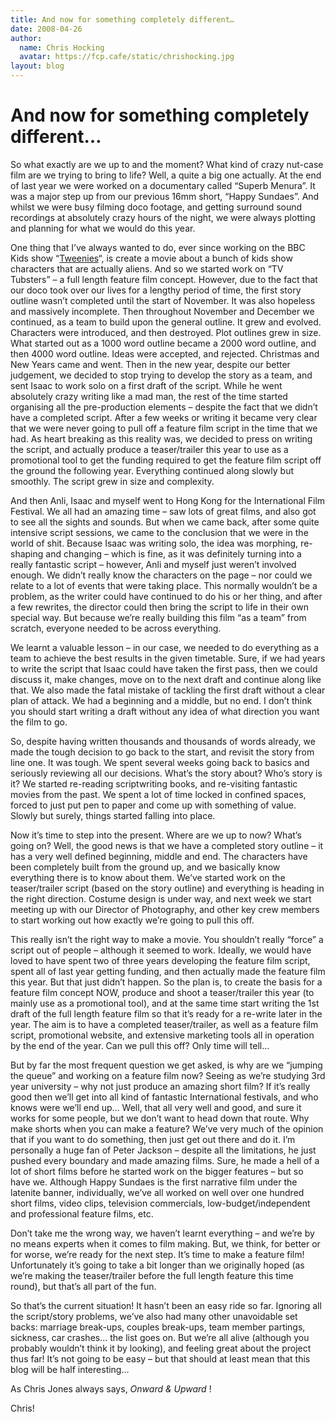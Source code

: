 ```yaml
---
title: And now for something completely different…
date: 2008-04-26
author:
  name: Chris Hocking
  avatar: https://fcp.cafe/static/chrishocking.jpg
layout: blog
---
```

# And now for something completely different…

So what exactly are we up to and the moment? What kind of crazy nut-case film are we trying to bring to life? Well, a quite a big one actually. At the end of last year we were worked on a documentary called “Superb Menura”. It was a major step up from our previous 16mm short, “Happy Sundaes”. And whilst we were busy filming doco footage, and getting surround sound recordings at absolutely crazy hours of the night, we were always plotting and planning for what we would do this year.

One thing that I’ve always wanted to do, ever since working on the BBC Kids show “[Tweenies](./../and-now-for-something-completely-different/www.bbc.co.uk/cbeebies/tweenies/ "Tweenies")“, is create a movie about a bunch of kids show characters that are actually aliens. And so we started work on “TV Tubsters” – a full length feature film concept. However, due to the fact that our doco took over our lives for a lengthy period of time, the first story outline wasn’t completed until the start of November. It was also hopeless and massively incomplete. Then throughout November and December we continued, as a team to build upon the general outline. It grew and evolved. Characters were introduced, and then destroyed. Plot outlines grew in size. What started out as a 1000 word outline became a 2000 word outline, and then 4000 word outline. Ideas were accepted, and rejected. Christmas and New Years came and went. Then in the new year, despite our better judgement, we decided to stop trying to develop the story as a team, and sent Isaac to work solo on a first draft of the script. While he went absolutely crazy writing like a mad man, the rest of the time started organising all the pre-production elements – despite the fact that we didn’t have a completed script. After a few weeks or writing it became very clear that we were never going to pull off a feature film script in the time that we had. As heart breaking as this reality was, we decided to press on writing the script, and actually produce a teaser/trailer this year to use as a promotional tool to get the funding required to get the feature film script off the ground the following year. Everything continued along slowly but smoothly. The script grew in size and complexity.

And then Anli, Isaac and myself went to Hong Kong for the International Film Festival. We all had an amazing time – saw lots of great films, and also got to see all the sights and sounds. But when we came back, after some quite intensive script sessions, we came to the conclusion that we were in the world of shit. Because Isaac was writing solo, the idea was morphing, re-shaping and changing – which is fine, as it was definitely turning into a really fantastic script – however, Anli and myself just weren’t involved enough. We didn’t really know the characters on the page – nor could we relate to a lot of events that were taking place. This normally wouldn’t be a problem, as the writer could have continued to do his or her thing, and after a few rewrites, the director could then bring the script to life in their own special way. But because we’re really building this film “as a team” from scratch, everyone needed to be across everything.

We learnt a valuable lesson – in our case, we needed to do everything as a team to achieve the best results in the given timetable. Sure, if we had years to write the script that Isaac could have taken the first pass, then we could discuss it, make changes, move on to the next draft and continue along like that. We also made the fatal mistake of tackling the first draft without a clear plan of attack. We had a beginning and a middle, but no end. I don’t think you should start writing a draft without any idea of what direction you want the film to go.

So, despite having written thousands and thousands of words already, we made the tough decision to go back to the start, and revisit the story from line one. It was tough. We spent several weeks going back to basics and seriously reviewing all our decisions. What’s the story about? Who’s story is it? We started re-reading scriptwriting books, and re-visiting fantastic movies from the past. We spent a lot of time locked in confined spaces, forced to just put pen to paper and come up with something of value. Slowly but surely, things started falling into place.

Now it’s time to step into the present. Where are we up to now? What’s going on? Well, the good news is that we have a completed story outline – it has a very well defined beginning, middle and end. The characters have been completely built from the ground up, and we basically know everything there is to know about them. We’ve started work on the teaser/trailer script (based on the story outline) and everything is heading in the right direction. Costume design is under way, and next week we start meeting up with our Director of Photography, and other key crew members to start working out how exactly we’re going to pull this off.

This really isn’t the right way to make a movie. You shouldn’t really “force” a script out of people – although it seemed to work. Ideally, we would have loved to have spent two of three years developing the feature film script, spent all of last year getting funding, and then actually made the feature film this year. But that just didn’t happen. So the plan is, to create the basis for a feature film concept NOW, produce and shoot a teaser/trailer this year (to mainly use as a promotional tool), and at the same time start writing the 1st draft of the full length feature film so that it’s ready for a re-write later in the year. The aim is to have a completed teaser/trailer, as well as a feature film script, promotional website, and extensive marketing tools all in operation by the end of the year. Can we pull this off? Only time will tell…

But by far the most frequent question we get asked, is why are we “jumping the queue” and working on a feature film now? Seeing as we’re studying 3rd year university – why not just produce an amazing short film? If it’s really good then we’ll get into all kind of fantastic International festivals, and who knows were we’ll end up… Well, that all very well and good, and sure it works for some people, but we don’t want to head down that route. Why make shorts when you can make a feature? We’ve very much of the opinion that if you want to do something, then just get out there and do it. I’m personally a huge fan of Peter Jackson – despite all the limitations, he just pushed every boundary and made amazing films. Sure, he made a hell of a lot of short films before he started work on the bigger features – but so have we. Although Happy Sundaes is the first narrative film under the latenite banner, individually, we’ve all worked on well over one hundred short films, video clips, television commercials, low-budget/independent and professional feature films, etc.

Don’t take me the wrong way, we haven’t learnt everything – and we’re by no means experts when it comes to film making. But, we think, for better or for worse, we’re ready for the next step. It’s time to make a feature film! Unfortunately it’s going to take a bit longer than we originally hoped (as we’re making the teaser/trailer before the full length feature this time round), but that’s all part of the fun.

So that’s the current situation! It hasn’t been an easy ride so far. Ignoring all the script/story problems, we’ve also had many other unavoidable set backs: marriage break-ups, couples break-ups, team member partings, sickness, car crashes… the list goes on. But we’re all alive (although you probably wouldn’t think it by looking), and feeling great about the project thus far! It’s not going to be easy – but that should at least mean that this blog will be half interesting…

As Chris Jones always says, *Onward & Upward* !

Chris!